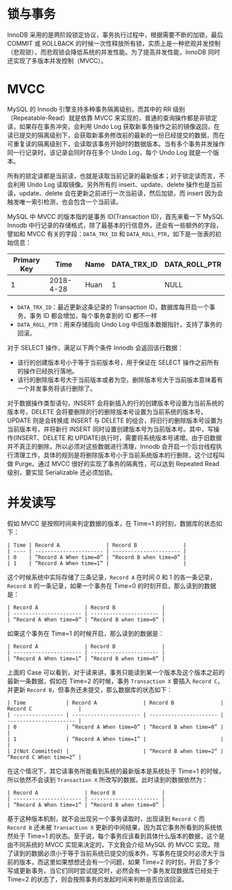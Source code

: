 # 锁与事务

InnoDB 采用的是两阶段锁定协议，事务执行过程中，根据需要不断的加锁，最后 COMMIT 或 ROLLBACK 的时候一次性释放所有锁，实质上是一种悲观并发控制（悲观锁），而悲观锁会降低系统的并发性能。为了提高并发性能，InnoDB 同时还实现了多版本并发控制（MVCC）。

# MVCC

MySQL 的 Innodb 引擎支持多种事务隔离级别，而其中的 RR 级别（Repeatable-Read）就是依靠 MVCC 来实现的，普通的查询操作都是非锁定读，如果存在事务冲突，会利用 Undo Log 获取新事务操作之前的镜像返回，在读已提交的隔离级别下，会获取新事务修改前的最新的一份已经提交的数据，而在可重复读的隔离级别下，会读取该事务开始时的数据版本。当有多个事务并发操作同一行记录时，该记录会同时存在多个 Undo Log，每个 Undo Log 就是一个版本。

所有的锁定读都是当前读，也就是读取当前记录的最新版本；对于锁定读而言，不会利用 Undo Log 读取镜像。另外所有的 insert、update、delete 操作也是当前读，update、delete 会在更新之前进行一次当前读，然后加锁，而 insert 因为会触发唯一索引检测，也会包含一个当前读。

MySQL 中 MVCC 的版本指的是事务 ID(Transaction ID)，首先来看一下 MySQL Innodb 中行记录的存储格式，除了最基本的行信息外，还会有一些额外的字段，譬如和 MVCC 有关的字段：`DATA_TRX_ID` 和 `DATA_ROLL_PTR`，如下是一张表的初始信息：

| Primary Key | Time      | Name | DATA_TRX_ID | DATA_ROLL_PTR |
| ----------- | --------- | ---- | ----------- | ------------- |
| 1           | 2018-4-28 | Huan | 1           | NULL          |

- `DATA_TRX_ID`：最近更新这条记录的 Transaction ID，数据库每开启一个事务，事务 ID 都会增加，每个事务拿到的 ID 都不一样
- `DATA_ROLL_PTR`：用来存储指向 Undo Log 中旧版本数据指针，支持了事务的回滚。

对于 SELECT 操作，满足以下两个条件 Innodb 会返回该行数据：

- 该行的创建版本号小于等于当前版本号，用于保证在 SELECT 操作之前所有的操作已经执行落地。
- 该行的删除版本号大于当前版本或者为空。删除版本号大于当前版本意味着有一个并发事务将该行删除了。

对于数据操作类型语句，INSERT 会将新插入的行的创建版本号设置为当前系统的版本号，DELETE 会将要删除的行的删除版本号设置为当前系统的版本号。UPDATE 则是会转换成 INSERT 与 DELETE 的组合，将旧行的删除版本号设置为当前版本号，并将新行 INSERT 同时设置创建版本号为当前版本号。其中，写操作(INSERT、DELETE 和 UPDATE)执行时，需要将系统版本号递增。由于旧数据并不真正的删除，所以必须对这些数据进行清理，Innodb 会开启一个后台线程执行清理工作，具体的规则是将删除版本号小于当前系统版本的行删除，这个过程叫做 Purge。通过 MVCC 很好的实现了事务的隔离性，可以达到 Repeated Read 级别，要实现 Serializable 还必须加锁。

# 并发读写

假如 MVCC 是按照时间来判定数据的版本，在 Time=1 的时刻，数据库的状态如下：

```
| Time | Record A               | Record B               |
| ---- | ---------------------- | ---------------------- |
| 0    | “Record A When time=0” | “Record B when time=0” |
| 1    | “Record A When time=1” |                        |
```

这个时候系统中实际存储了三条记录，`Record A` 在时间 0 和 1 的各一条记录，`Record B` 的一条记录，如果一个事务在 Time=0 的时刻开启，那么读到的数据是：

```
| Record A               | Record B               |
| ---------------------- | ---------------------- |
| “Record A When time=0” | “Record B when time=0” |
```

如果这个事务在 Time=1 的时候开启，那么读到的数据是：

```
| Record A               | Record B               |
| ---------------------- | ---------------------- |
| “Record A When time=1” | “Record B when time=0” |
```

上面的 Case 可以看到，对于读来讲，事务只能读到某一个版本及这个版本之前的最新一条数据，假如在 Time=2 的时候，事务 `Transaction X` 要插入 `Record C`，并更新 `Record B`，但事务还未提交，那么数据库的状态如下：

```
| Time             | Record A               | Record B               | Record C               |
| ---------------- | ---------------------- | ---------------------- | ---------------------- |
| 0                | “Record A When time=0” | “Record B when time=0” |                        |
| 1                | “Record A When time=1” |                        |                        |
| 2(Not Committed) |                        | “Record B when time=2” | “Record C When time=2” |
```

在这个情况下，其它读事务所能看到系统的最新版本是系统处于 Time=1 的时候，所以依然不会读到 `Transaction X` 所改写的数据，此时读到的数据依然为：

```
| Record A               | Record B               |
| ---------------------- | ---------------------- |
| “Record A When time=1” | “Record B when time=0” |
```

基于这种版本机制，就不会出现另一个事务读取时，出现读到 `Record C` 而 `Record B` 还未被 `Transaction X` 更新的中间结果，因为其它事务所看到的系统依然处于 Time=1 的状态。至于说，每个事务应该看到具体什么版本的数据，这个是由不同系统的 MVCC 实现来决定的，下文我会介绍 MySQL 的 MVCC 实现。除了读到的数据必须小于等于当前系统已提交的版本外，写事务在提交时必须大于当前的版本，而这里如果想想还会有一个问题，如果 Time=2 的时刻，开启了多个写或更新事务，当它们同时尝试提交时，必然会有一个事务发现数据库已经处于 Time=2 的状态了，则会按照事务的发起时间来判断是否应该回滚。
